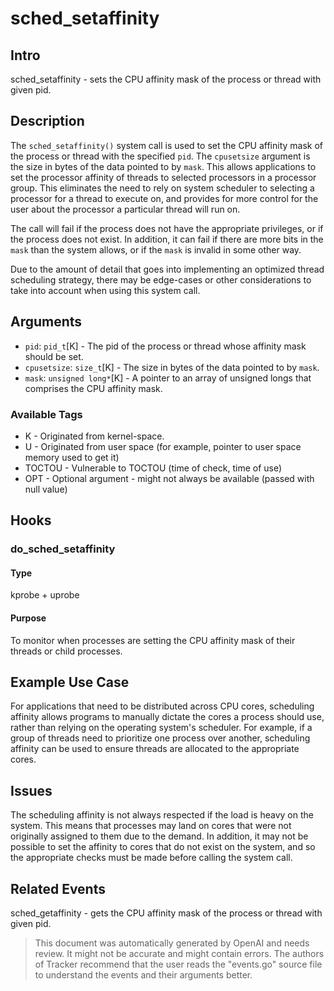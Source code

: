 
# sched_setaffinity

## Intro
sched_setaffinity - sets the CPU affinity mask of the process or thread with given pid.

## Description
The `sched_setaffinity()` system call is used to set the CPU affinity mask of the
process or thread with the specified `pid`.  The `cpusetsize` argument is the size
in bytes of the data pointed to by `mask`.  This allows applications to set the
processor affinity of threads to selected processors in a processor group.  This
eliminates the need to rely on system scheduler to selecting a processor for a
thread to execute on, and provides for more control for the user about the processor
a particular thread will run on.

The call will fail if the process does not have the appropriate privileges, or
if the process does not exist.  In addition, it can fail if there are more bits
in the `mask` than the system allows, or if the `mask` is invalid in some other
way. 

Due to the amount of detail that goes into implementing an optimized thread scheduling
strategy, there may be edge-cases or other considerations to take into account when
using this system call.

## Arguments
* `pid`: `pid_t`[K] - The pid of the process or thread whose affinity mask should be set.
* `cpusetsize`: `size_t`[K] - The size in bytes of the data pointed to by `mask`.
* `mask`: `unsigned long*`[K] - A pointer to an array of unsigned longs that comprises the CPU affinity mask.

### Available Tags
* K - Originated from kernel-space.
* U - Originated from user space (for example, pointer to user space memory used to get it)
* TOCTOU - Vulnerable to TOCTOU (time of check, time of use)
* OPT - Optional argument - might not always be available (passed with null value)

## Hooks
### do_sched_setaffinity
#### Type
kprobe + uprobe
#### Purpose
To monitor when processes are setting the CPU affinity mask of their threads or child processes.

## Example Use Case
For applications that need to be distributed across CPU cores, scheduling affinity allows programs to manually dictate the cores a process should use, rather than relying on the operating system's scheduler. For example, if a group of threads need to prioritize one process over another, scheduling affinity can be used to ensure threads are allocated to the appropriate cores.

## Issues
The scheduling affinity is not always respected if the load is heavy on the system. This means that processes may land on cores that were not originally assigned to them due to the demand. In addition, it may not be possible to set the affinity to cores that do not exist on the system, and so the appropriate checks must be made before calling the system call.

## Related Events
sched_getaffinity - gets the CPU affinity mask of the process or thread with given pid.

> This document was automatically generated by OpenAI and needs review. It might
> not be accurate and might contain errors. The authors of Tracker recommend that
> the user reads the "events.go" source file to understand the events and their
> arguments better.
